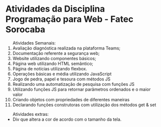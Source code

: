 <h1>Atividades da Disciplina Programação para Web - Fatec Sorocaba</h1>
<table>
  <ol>
    Atividades Semanais:
    <li>Avaliação diagnóstica realizada na plataforma Teams;</li>
    <li>Documentação referente a segurança web;</li>
    <li>Website utilizando componentes básicos;</li>
    <li>Página web utilizando HTML semântico;</li>
    <li>Página de notícias utilizando flexbox.</li>
    <li>Operações básicas e média utilizando JavaScript</li>
  <li>Jogo de pedra, papel e tesoura com métodos JS</li>
  <li>Realizando uma automatização de pesquisa com funções JS</li>
  <li>Utilizando funções JS para retornar parâmetros ordenados e o maior valor</li>
  <li>Criando objetos com propriedades de diferentes maneiras</li>
  <li>Declarando funções construtoras com utilização dos métodos get & set</li>
</ol>
  <ul>
  Atividades extras:
  <li>Div que altera a cor de acordo com o tamanho da tela.</li>
  </ul>
</table>
